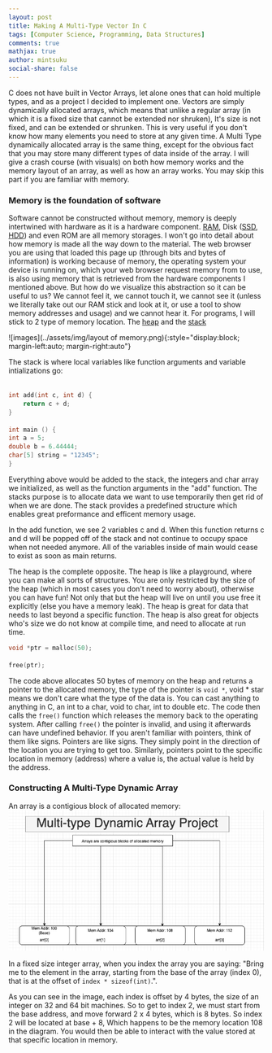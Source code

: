 ```yaml
---
layout: post
title: Making A Multi-Type Vector In C
tags: [Computer Science, Programming, Data Structures]
comments: true
mathjax: true
author: mintsuku
social-share: false
---
```


C does not have built in Vector Arrays, let alone ones that can hold multiple types, and as a project I decided to implement one. Vectors are simply dynamically allocated arrays, which means that unlike a regular array (in which it is a fixed size that cannot be extended nor shruken), It's size is not fixed, and can be extended or shrunken. This is very useful if you don't know how many elements you need to store at any given time. A Multi Type dynamically allocated array is the same thing, except for the obvious fact that you may store many different types of data inside of the array. I will give a crash course (with visuals) on both how memory works and the memory layout of an array, as well as how an array works. You may skip this part if you are familiar with memory.

### Memory is the foundation of software

Software cannot be constructed without memory, memory is deeply intertwined with hardware as it is a hardware component.
[RAM](https://en.wikipedia.org/wiki/Random-access_memory), Disk ([SSD](https://simple.wikipedia.org/wiki/Solid-state_drive), [HDD](https://en.wikipedia.org/wiki/Hard_disk_drive)) and even ROM are all memory storages. I won't go into detail about how memory is made all the way down to the material. The web browser you are using that loaded this page up (through bits and bytes of information) is working because of memory, the operating system your device is running on, which your web browser request memory from to use, is also using memory that is retrieved from the hardware components I mentioned above. But how do we visualize this abstraction so it can be useful to us? We cannot feel it, we cannot touch it, we cannot see it (unless we literally take out our RAM stick and look at it, or use a tool to show memory addresses and usage) and we cannot hear it. For programs, I will stick to 2 type of memory location. The [heap](https://en.wikipedia.org/wiki/Heap_(data_structure)) and the [stack](https://en.wikipedia.org/wiki/Stack_(abstract_data_type))

![images](../assets/img/layout of memory.png){:style="display:block; margin-left:auto; margin-right:auto"}

The stack is where local variables like function arguments and variable intializations go:

```c

int add(int c, int d) {
    return c + d;
}

int main () {
int a = 5;
double b = 6.44444;
char[5] string = "12345";
}
```

Everything above would be added to the stack, the  integers and char array we initialized, as well as the function arguments in the "add" function. The stacks purpose is to allocate data we want to use temporarily then get rid of when we are done. The stack provides a predefined structure which enables great preformance and efficent memory usage.

In the add function, we see 2 variables c and d. When this function returns c and d will be popped off of the stack and not continue to occupy space when not needed anymore.  All of the variables inside of main would cease to exist as soon as main returns. 

The heap is the complete opposite. The heap is like a playground, where you can make all sorts of structures. You are only restricted by the size of the heap (which in most cases you don't need to worry about), otherwise you can have fun! Not only that but the heap will live on until you use free it explicitly (else you have a memory leak). The heap is great for data that needs to last beyond a specific function. The heap is also great for  objects who's size we do not know at compile time, and need to allocate at run time.

```c
void *ptr = malloc(50);

free(ptr);
```

The code above allocates 50 bytes of memory on the heap and returns a pointer to the allocated memory, the type of the pointer is ```void *```, void * star means we don't  care what the type of the data is. You can cast anything to anything in C, an int to a char, void to char, int to double etc. The code then calls the ```free()``` function which releases the memory back to the operating system. After calling ```free()``` the pointer is invalid, and using it afterwards can have undefined behavior. If you aren't familiar with pointers, think of them like signs. Pointers are like signs. They simply point in the direction of the location you are trying to get too. Similarly, pointers point to the specific location in memory (address) where a value is, the actual value is held by the address.


### Constructing A Multi-Type Dynamic Array

An array is a contigious block of allocated memory:
![arrays](../assets/img/arrays.png)

In a fixed size integer array, when you index the array you are saying: "Bring me to the element in the array, starting from the base of the array (index 0), that is at the offset of ``index * sizeof(int)``.".

As you can see in the image, each index is offset by 4 bytes, the size of an integer on 32 and 64 bit machines. So to get to index 2, we must start from the base address, and move forward 2 x 4 bytes, which is 8 bytes. So index 2 will be located at base + 8, Which happens to be the memory location 108 in the diagram. You would then be able to interact with the value stored at that specific location in memory.

